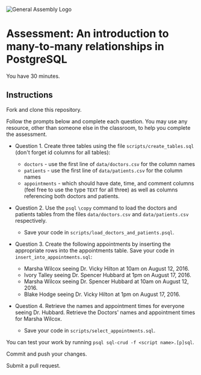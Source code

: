 ![General Assembly Logo](http://i.imgur.com/ke8USTq.png)

# Assessment:  An introduction to many-to-many relationships in PostgreSQL

You have 30 minutes.

## Instructions

Fork and clone this repository.

Follow the prompts below and complete each question.  You may use any resource, other than someone else in the classroom, to help you complete the assessment.

- Question 1. Create three tables using the file `scripts/create_tables.sql` (don't forget id columns for all tables):
  +  `doctors` - use the first line of `data/doctors.csv` for the column names
  +  `patients` - use the first line of `data/patients.csv` for the column names
  +  `appointments` - which should have date, time, and comment columns (feel free to use the type `TEXT` for all three) as well as columns referencing both doctors and patients.


- Question 2. Use the `psql` `\copy` command to load the doctors and patients tables from the files `data/doctors.csv` and `data/patients.csv` respectively.
  + Save your code in `scripts/load_doctors_and_patients.psql`.



- Question 3. Create the following appointments by inserting the appropriate rows into the appointments table. Save your code in `insert_into_appointments.sql`:
  + Marsha Wilcox seeing Dr. Vicky Hilton at 10am on August 12, 2016.
  + Ivory Talley seeing Dr. Spencer Hubbard at 1pm on August 17, 2016.
  + Marsha Wilcox seeing Dr. Spencer Hubbard at 10am on August 12, 2016.
  + Blake Hodge seeing Dr. Vicky Hilton at 1pm on August 17, 2016.


- Question 4. Retrieve the names and appointment times for everyone seeing Dr. Hubbard.  Retrieve the Doctors' names and appointment times for Marsha Wilcox.
  + Save your code in `scripts/select_appointments.sql`.

You can test your work by running `psql sql-crud -f <script name>.[p]sql`.

Commit and push your changes.

Submit a pull request.
